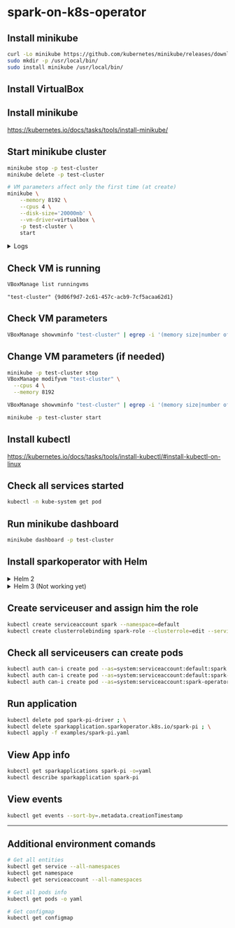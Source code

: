 # spark-on-k8s-operator

## Install minikube
```bash
curl -Lo minikube https://github.com/kubernetes/minikube/releases/download/v1.5.2/minikube-linux-amd64   && chmod +x minikube
sudo mkdir -p /usr/local/bin/
sudo install minikube /usr/local/bin/
```

## Install VirtualBox

## Install minikube
https://kubernetes.io/docs/tasks/tools/install-minikube/

## Start minikube cluster

```bash
minikube stop -p test-cluster
minikube delete -p test-cluster

# VM parameters affect only the first time (at create)
minikube \
    --memory 8192 \
    --cpus 4 \
    --disk-size='20000mb' \
    --vm-driver=virtualbox \
    -p test-cluster \
    start
```

<details>
  <summary>Logs</summary>
  
  ```bash
😄  [test-cluster] minikube v1.5.2 on Ubuntu 18.04
💿  Downloading VM boot image ...
    > minikube-v1.5.1.iso.sha256: 65 B / 65 B [--------------] 100.00% ? p/s 0s
    > minikube-v1.5.1.iso: 143.76 MiB / 143.76 MiB [-] 100.00% 82.91 MiB p/s 2s
🔥  Creating virtualbox VM (CPUs=4, Memory=8192MB, Disk=20000MB) ...
🐳  Preparing Kubernetes v1.16.2 on Docker '18.09.9' ...
💾  Downloading kubelet v1.16.2
💾  Downloading kubeadm v1.16.2
🚜  Pulling images ...
🚀  Launching Kubernetes ... 
⌛  Waiting for: apiserver
🏄  Done! kubectl is now configured to use "test-cluster"
  ```
  
</details>

## Check VM is running
```bash
VBoxManage list runningvms
```
`"test-cluster" {9d06f9d7-2c61-457c-acb9-7cf5acaa62d1}`

## Check VM parameters
```bash
VBoxManage showvminfo "test-cluster" | egrep -i '(memory size|number of cpu)'
```

## Change VM parameters (if needed)
```bash
minikube -p test-cluster stop 
VBoxManage modifyvm "test-cluster" \
  --cpus 4 \
  --memory 8192

VBoxManage showvminfo "test-cluster" | egrep -i '(memory size|number of cpu)'

minikube -p test-cluster start
```

## Install kubectl
https://kubernetes.io/docs/tasks/tools/install-kubectl/#install-kubectl-on-linux

## Check all services started
```bash
kubectl -n kube-system get pod
```

## Run minikube dashboard
```bash
minikube dashboard -p test-cluster
```

## Install sparkoperator with Helm
<details>
  <summary>Helm 2</summary>

## Install Helm
https://helm.sh/docs/intro/install/
```bash
curl https://raw.githubusercontent.com/helm/helm/master/scripts/get > get_helm.sh
chmod 700 get_helm.sh
./get_helm.sh
```

## Install sparkoperator
```bash
# Install Tiller
helm init

# Wait a little bit ... then

helm repo add incubator http://storage.googleapis.com/kubernetes-charts-incubator
helm del --purge spark-example
helm install incubator/sparkoperator \
    --namespace spark-operator \
    --set sparkJobNamespace=default \
    --set enableWebhook=true \
    --name spark-example \
    --version 0.4.5
```

## Check all services are running
```bash
helm status spark-example
```
</details>

<details>
  <summary>Helm 3 (Not working yet)</summary>

## Install Helm
https://helm.sh/docs/intro/install/
```bash
curl https://raw.githubusercontent.com/helm/helm/master/scripts/get-helm-3 > get_helm.sh
chmod 700 get_helm.sh
./get_helm.sh
```

## Install sparkoperator
```bash
helm repo add incubator http://storage.googleapis.com/kubernetes-charts-incubator
helm repo update
helm del spark-example
helm install incubator/sparkoperator \
    --namespace spark-operator \
    --set sparkJobNamespace=default \
    --set enableWebhook=true \
    --set name=spark-example \
    --version 0.4.5
```

## Check all services are running
```bash
helm status spark-example
```
</details>

## Create serviceuser and assign him the role
```bash
kubectl create serviceaccount spark --namespace=default
kubectl create clusterrolebinding spark-role --clusterrole=edit --serviceaccount=default:spark
```

## Check all serviceusers can create pods
```bash
kubectl auth can-i create pod --as=system:serviceaccount:default:spark
kubectl auth can-i create pod --as=system:serviceaccount:default:spark-example-spark
kubectl auth can-i create pod --as=system:serviceaccount:spark-operator:spark-example-sparkoperator
```

## Run application
```bash
kubectl delete pod spark-pi-driver ; \
kubectl delete sparkapplication.sparkoperator.k8s.io/spark-pi ; \
kubectl apply -f examples/spark-pi.yaml
```

## View App info
```bash
kubectl get sparkapplications spark-pi -o=yaml
kubectl describe sparkapplication spark-pi
```

## View events
```bash
kubectl get events --sort-by=.metadata.creationTimestamp
```

---

## Additional environment comands
```bash
# Get all entities
kubectl get service --all-namespaces
kubectl get namespace
kubectl get serviceaccount --all-namespaces

# Get all pods info
kubectl get pods -o yaml

# Get configmap
kubectl get configmap
```
